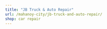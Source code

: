 ```yaml
---
title: "JB Truck & Auto Repair"
url: /mahanoy-city/jb-truck-and-auto-repair/
shop: car repair
---
```

